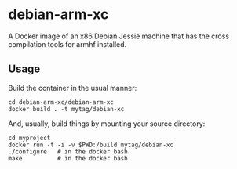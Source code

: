 # debian-arm-xc

A Docker image of an x86 Debian Jessie machine that has the cross compilation tools for armhf installed.

## Usage

Build the container in the usual manner:

```
cd debian-arm-xc/debian-arm-xc
docker build . -t mytag/debian-xc
```

And, usually, build things by mounting your source directory:

```
cd myproject
docker run -t -i -v $PWD:/build mytag/debian-xc
./configure   # in the docker bash
make          # in the docker bash
```
